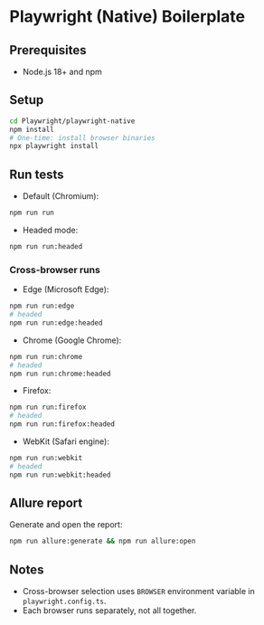 # Playwright (Native) Boilerplate

## Prerequisites
- Node.js 18+ and npm

## Setup
```bash
cd Playwright/playwright-native
npm install
# One-time: install browser binaries
npx playwright install
```

## Run tests
- Default (Chromium):
```bash
npm run run
```
- Headed mode:
```bash
npm run run:headed
```

### Cross-browser runs
- Edge (Microsoft Edge):
```bash
npm run run:edge
# headed
npm run run:edge:headed
```
- Chrome (Google Chrome):
```bash
npm run run:chrome
# headed
npm run run:chrome:headed
```
- Firefox:
```bash
npm run run:firefox
# headed
npm run run:firefox:headed
```
- WebKit (Safari engine):
```bash
npm run run:webkit
# headed
npm run run:webkit:headed
```

## Allure report
Generate and open the report:
```bash
npm run allure:generate && npm run allure:open
```

## Notes
- Cross-browser selection uses `BROWSER` environment variable in `playwright.config.ts`.
- Each browser runs separately, not all together.
